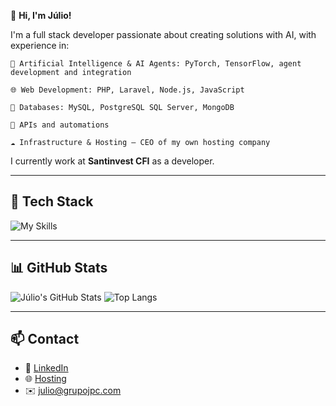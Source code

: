 👋 **Hi, I'm Júlio!**

I'm a full stack developer passionate about creating solutions with AI, with experience in:

    🧠 Artificial Intelligence & AI Agents: PyTorch, TensorFlow, agent development and integration

    🌐 Web Development: PHP, Laravel, Node.js, JavaScript

    🐘 Databases: MySQL, PostgreSQL SQL Server, MongoDB

    🔌 APIs and automations

    ☁️ Infrastructure & Hosting – CEO of my own hosting company

I currently work at **Santinvest CFI** as a developer.

---

## 🚀 Tech Stack

![My Skills](https://skillicons.dev/icons?i=php,laravel,js,nodejs,ts,python,mysql,postgres,tensorflow,pytorch,linux,docker,git,tailwind,react,androidstudio,cloudflare,vue,gitlab,github,html,grafana,azure,latex,mongodb,npm,notion,postman,python,redhat)

---

## 📊 GitHub Stats

![Júlio's GitHub Stats](https://github-readme-stats.vercel.app/api?username=julioamorimdev&cache_seconds=60&theme=github_dark)
![Top Langs](https://github-readme-stats.vercel.app/api/top-langs/?username=julioamorimdev&cache_seconds=60&theme=github_dark)

---

## 📫 Contact

- 💼 [LinkedIn](https://linkedin.com/in/julioamorimfmr)
- 🌐 [Hosting](https://goutec.com.br)
- ✉️ julio@grupojpc.com
